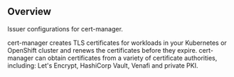 ## Overview

Issuer configurations for cert-manager.

cert-manager creates TLS certificates for workloads in your Kubernetes or OpenShift cluster and renews the certificates before they expire.
cert-manager can obtain certificates from a variety of certificate authorities, including: Let's Encrypt, HashiCorp Vault, Venafi and private PKI.


